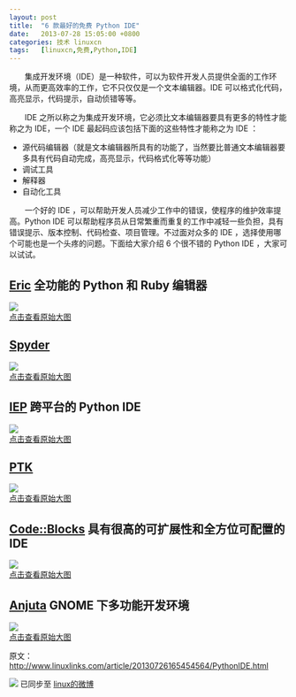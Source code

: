 ```yaml
---
layout: post
title:	"6 款最好的免费 Python IDE"
date:	2013-07-28 15:05:00 +0800 
categories:	技术 linuxcn 
tags:	[linuxcn,免费,Python,IDE]
---
```



　　集成开发环境（IDE）是一种软件，可以为软件开发人员提供全面的工作环境，从而更高效率的工作，它不只仅仅是一个文本编辑器。IDE 可以格式化代码，高亮显示，代码提示，自动侦错等等。


　　IDE 之所以称之为集成开发环境，它必须比文本编辑器要具有更多的特性才能称之为 IDE，一个 IDE 最起码应该包括下面的这些特性才能称之为 IDE ：


* 源代码编辑器（就是文本编辑器所具有的功能了，当然要比普通文本编辑器要多具有代码自动完成，高亮显示，代码格式化等等功能）
* 调试工具
* 解释器
* 自动化工具


　　一个好的 IDE ，可以帮助开发人员减少工作中的错误，使程序的维护效率提高。Python IDE 可以帮助程序员从日常繁重而重复的工作中减轻一些负担，具有错误提示、版本控制、代码检查、项目管理。不过面对众多的 IDE ，选择使用哪个可能也是一个头疼的问题。下面给大家介绍 6 个很不错的 Python IDE ，大家可以试试。


**[Eric](http://eric-ide.python-projects.org/) 全功能的 Python 和 Ruby 编辑器**
-----------------------------------------------------------------------


[![](/Asserts/Images//attachment/album/201307/28/124946lmlyuqdylb8yt5qt.png)  
点击查看原始大图](https://img.linux.net.cn/Asserts/Images//attachment/album/201307/28/124946lmlyuqdylb8yt5qt.png)


**[Spyder](http://code.google.com/p/spyderlib/)**
-------------------------------------------------


[![](/Asserts/Images//attachment/album/201307/28/125109rfmjhrbamm6rz2fo.png)  
点击查看原始大图](https://img.linux.net.cn/Asserts/Images//attachment/album/201307/28/125109rfmjhrbamm6rz2fo.png)


**[IEP](http://www.iep-project.org/) 跨平台的 Python IDE**
------------------------------------------------------


[![](/Asserts/Images//attachment/album/201307/28/125232qn5vd42oxdnpvpdn.png)  
点击查看原始大图](https://img.linux.net.cn/Asserts/Images//attachment/album/201307/28/125232qn5vd42oxdnpvpdn.png)


**[PTK](http://pythontoolkit.sourceforge.net/)**
------------------------------------------------


[![](/Asserts/Images//attachment/album/201307/28/125325622hglx29gndqnl2.png)  
点击查看原始大图](https://img.linux.net.cn/Asserts/Images//attachment/album/201307/28/125325622hglx29gndqnl2.png)


**[Code::Blocks](http://www.codeblocks.org/) 具有很高的可扩展性和全方位可配置的 IDE**
--------------------------------------------------------------------


[![](/Asserts/Images//attachment/album/201307/28/125439hfl0jjfgnk9e1111.png)  
点击查看原始大图](https://img.linux.net.cn/Asserts/Images//attachment/album/201307/28/125439hfl0jjfgnk9e1111.png)


**[Anjuta](http://www.anjuta.org/) GNOME 下多功能开发环境**
---------------------------------------------------


[![](/Asserts/Images//attachment/album/201307/28/125523v9ivlfpg44vizv1g.png)  
点击查看原始大图](https://img.linux.net.cn/Asserts/Images//attachment/album/201307/28/125523v9ivlfpg44vizv1g.png)


原文：<http://www.linuxlinks.com/article/20130726165454564/PythonIDE.html>


![](https://img.linux.net.cn/xwb/images/bgimg/icon_logo.png) 已同步至 [linux的微博](http://weibo.com/1772191555)
